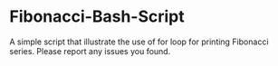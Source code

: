 # Fibonacci-Bash-Script
A simple script that illustrate the use of for loop for printing Fibonacci series. Please report any issues you found.
